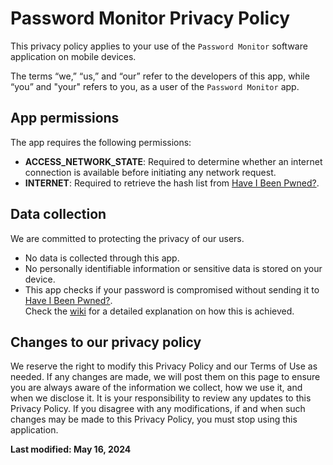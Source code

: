 # Password Monitor Privacy Policy

This privacy policy applies to your use of the `Password Monitor` software application on mobile devices.

The terms “we,” “us,” and “our” refer to the developers of this app, while “you” and "your" refers to you, as a user of the `Password Monitor` app.



## App permissions
The app requires the following permissions:
- **ACCESS_NETWORK_STATE**: Required to determine whether an internet connection is available before initiating any network request.
- **INTERNET**: Required to retrieve the hash list from [Have I Been Pwned?](https://haveibeenpwned.com).



## Data collection
We are committed to protecting the privacy of our users.
- No data is collected through this app.
- No personally identifiable information or sensitive data is stored on your device.
- This app checks if your password is compromised without sending it to [Have I Been Pwned?](https://haveibeenpwned.com).
  <br>Check the [wiki](https://github.com/StellarSand/Password-Monitor/wiki) for a detailed explanation on how this is achieved.



## Changes to our privacy policy
We reserve the right to modify this Privacy Policy and our Terms of Use as needed. If any changes are made, we will post them on this page to ensure you are always aware of the information we collect, how we use it, and when we disclose it. It is your responsibility to review any updates to this Privacy Policy. If you disagree with any modifications, if and when such changes may be made to this Privacy Policy, you must stop using this application.


**Last modified: May 16, 2024**
